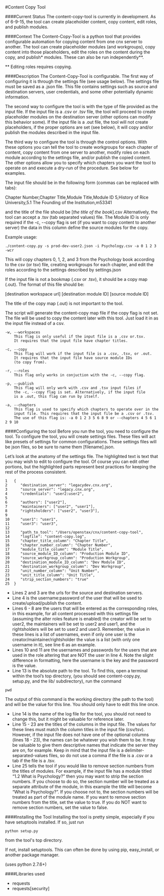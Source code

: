 #Content Copy Tool

####Current Status
The content-copy-tool is currently in development. As of 6-9-15, the tool can create placeholder content, copy content, 
edit roles, and publish modules.

####Context
The Content-Copy-Tool is a python tool that provides configurable automation for copying content from one cnx server to 
another. The tool can create placeholder modules (and workgroups), copy content into those placeholders, edit the roles 
on the content during the copy, and publish\* modules. These can also be run independently\*\*.

\*\* Editing roles requires copying.

####Description
The Content-Copy-Tool is configurable. The first way of configuring it
is through the settings file (see usage below). The settings file must be saved
as a .json file. This file contains settings such as source and destination
servers, user credentials, and some other potentially dynamic information.

The second way to configure the tool is with the type of file provided as the
input file. If the input file is a .csv or .tsv file, the tool will
proceed to create placeholder modules on the destination server (other options
can modify this behavior some). If the input file is a .out file, the tool
will  not create placeholders, if the proper options are set (see below), it
will copy and/or publish the modules described in the input file.

The third way to configure the tool is through the control options. With these
options you can tell the tool to create workgroups for each chapter of content,
copy content from one server to another, modify roles on each module according
to the settings file, and/or publish the copied content. The other options
allow you to specify which chapters you want the tool to operate on and execute
a dry-run of the procedure. See below for examples.

The input file should be in the following form (commas can be replaced with tabs):

Chapter Number,Chapter Title,Module Title,Module ID
5,History of Rice University,5.1 The Founding of the Institution,m53341

and the title of the file should be [*the title of the book*].csv
Alternatively, the tool can accept a .tsv (tab separated values) file.
The Module ID is only required if the -c, --copy flag is set (if you
want to copy content to another server) the data in this column define the
source modules for the copy.

Example usage:

    ./content-copy.py -s prod-dev-user2.json -i Psychology.csv -a 0 1 2 3 -wcr

This will copy chapters 0, 1, 2, and 3 from the Psychology book according to
the csv (or tsv) file, creating workgroups for each chapter, and edit the roles
according to the settings described by settings.json

If the input file is not a bookmap (.csv or .tsv), it should be a copy map
(.out). The format of this file should be:

[destination workspace url] [destination module ID] [source module ID]

The title of the copy map (.out) is not important to the tool.

The script will generate the content-copy map file if the copy
flag is not set. The file will be used to copy the content later with this
tool. Just load it in as the input file instead of a csv.

    -w, --workspaces
        This flag is only useful if the input file is a .csv or.tsv.
        It requires that the input file have chapter titles.

    -c, --copy
        This flag will work if the input file is a .csv, .tsv, or .out.
        It requires that the input file have source module IDs
        (to copy from).

    -r, --roles
        This flag only works in conjuction with the -c, --copy flag.

    -p, --publish
        This flag will only work with .csv and .tsv input files if
        the -c, --copy flag is set. Alternatively, if the input file
        is a .out, this flag can run by itself.

    -a, --chapters
        This flag is used to specify which chapters to operate over in the
        input file. This requires that the input file be a .csv or .tsv.
        The use of this flag is: -a 0 1 2 3 5 6 8 9 or --chapters 4 5 6 1 2 9 10

####Configuring the tool
Before you run the tool, you need to configure the tool. To configure the tool, you will create settings files. 
These files will act like presets of settings for common configurations. These settings files will be json files, 
so be sure to name them [filename].json.

Let’s look at the anatomy of the settings file. The highlighted text is text that you may wish to edit to configure the 
tool. Of course you can edit other portions, but the highlighted parts represent best practices for keeping the rest of 
the process consistent.
```
1	{
2	   "destination_server": "legacydev.cnx.org", 
3	   "source_server": "legacy.cnx.org",
4	   "credentials": "user2:user2",
5	
6	   "authors": ["user2"],
7	   "maintainers": ["user2", "user1"],
8	   "rightsholders": ["user2", "user3"],
9	
10	   "user1": "user1",
11	   "user3": "user3",
12	
13	   "path_to_tool": "/Users/openstax/cnx/content-copy-tool",
14	   "logfile": "content-copy.log",
15	   "chapter_title_column": "Chapter Title",
16	   "chapter_number_column": "Chapter Number",
17	   "module_title_column": "Module Title",
18	   "source_module_ID_column": "Production Module ID",
19	   "source_workgroup_column": "Production Workgroup",
20	   "destination_module_ID_column": "Dev Module ID",
21	   "destination_workgroup_column": "Dev Workgroup",
22     "unit_number_column": "Unit Number",
23     "unit_title_column": "Unit Title",
24	   "strip_section_numbers": "true"
25	}
```
* Lines 2 and 3 are the urls for the source and destination servers.
* Line 4 is the username:password of the user that will be used to create/upload/publish the content.
* Lines 6 - 8 are the users that will be entered as the corresponding roles, in this example, for all content processed 
with this settings file (assuming the alter roles feature is enabled) the creator will be set to user2, the maintainers
will be set to user2 and user1, and the rightsholders will be set to user2 and user3. Remember, the value in these lines
 is a list of usernames, even if only one user is the creator/maintainer/rightsholder the value is a list (with only one
  username in it), see line 6 as an example.
* Lines 10 and 11 are the usernames and passwords for the users that are used in the role altering that are NOT the user
 in line 4. Note the slight difference in formatting, here the username is the key and the password is the value.
* Line 13 is the absolute path to the tool. To find this, open a terminal within the tool’s top directory, (you should 
see content-copy.py, setup.py, and the lib/ subdirectory), run the command 
```
pwd 
```
The output of this command is the working directory (the path to the tool) and will be the value for this line. You 
should only have to edit this line once. 
* Line 14 is the name of the log file for the tool, you should not need to change this, but it might be valuable for 
reference later.
* Line 15 - 23 are the titles of the columns in the input file. The values for these lines must match the column titles 
in the input file (csv/tsv). However, if the input file does not have one of the optional columns (lines 18 - 23), the 
names can be whatever you wish them to be. It may be valuable to give them descriptive names that indicate the server 
they are on, for example. Keep in mind that the input file is a delimiter-separated-values files, so do not use a comma 
if the file is a .csv or a tab if the file is a .tsv.
* Line 25 tells the tool if you would like to remove section numbers from the titles of modules. For example, if the 
input file has a module titled “1.2 What is Psychology?” then you may want to strip the section numbers. If you choose 
to do so, the section number will be treated as a separate attribute of the module, in this example the title will 
become “What is Psychology?”. If you choose not to, the section numbers will be treated as part of the module name. If 
you want to remove section numbers from the title, set the value to true. If you do NOT want to remove section numbers, 
set the value to false.

####Installing the Tool
Installing the tool is pretty simple, especially if you have setuptools installed. If so, just run 
```
python setup.py
```
from the tool's top directory.

If not, install setuptools. This can often be done by using pip, easy_install, or another package manager.

(uses python 2.7.6+)

####Libraries used
- requests
- requests[security]

